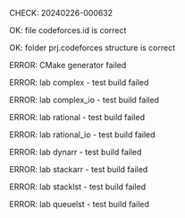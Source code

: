 CHECK: 20240226-000632
OK: file codeforces.id is correct
OK: folder prj.codeforces structure is correct
ERROR: CMake generator failed
ERROR: lab complex - test build failed
ERROR: lab complex_io - test build failed
ERROR: lab rational - test build failed
ERROR: lab rational_io - test build failed
ERROR: lab dynarr - test build failed
ERROR: lab stackarr - test build failed
ERROR: lab stacklst - test build failed
ERROR: lab queuelst - test build failed
